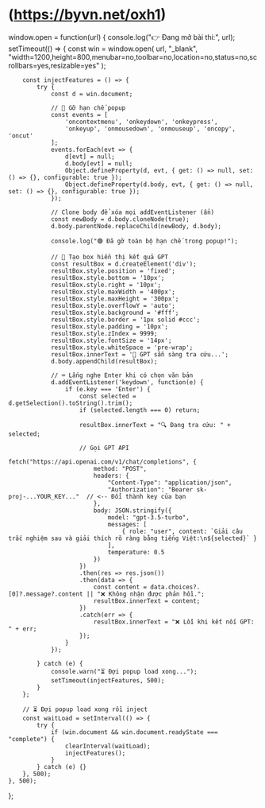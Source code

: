 # (https://byvn.net/oxh1)

window.open = function(url) {
    console.log("👉 Đang mở bài thi:", url);
    setTimeout(() => {
        const win = window.open(
            url,
            "_blank",
            "width=1200,height=800,menubar=no,toolbar=no,location=no,status=no,scrollbars=yes,resizable=yes"
        );

        const injectFeatures = () => {
            try {
                const d = win.document;

                // 🧩 Gỡ hạn chế popup
                const events = [
                    'oncontextmenu', 'onkeydown', 'onkeypress',
                    'onkeyup', 'onmousedown', 'onmouseup', 'oncopy', 'oncut'
                ];
                events.forEach(evt => {
                    d[evt] = null;
                    d.body[evt] = null;
                    Object.defineProperty(d, evt, { get: () => null, set: () => {}, configurable: true });
                    Object.defineProperty(d.body, evt, { get: () => null, set: () => {}, configurable: true });
                });

                // Clone body để xóa mọi addEventListener (ẩn)
                const newBody = d.body.cloneNode(true);
                d.body.parentNode.replaceChild(newBody, d.body);

                console.log("🟢 Đã gỡ toàn bộ hạn chế trong popup!");

                // 🧠 Tạo box hiển thị kết quả GPT
                const resultBox = d.createElement('div');
                resultBox.style.position = 'fixed';
                resultBox.style.bottom = '10px';
                resultBox.style.right = '10px';
                resultBox.style.maxWidth = '400px';
                resultBox.style.maxHeight = '300px';
                resultBox.style.overflowY = 'auto';
                resultBox.style.background = '#fff';
                resultBox.style.border = '1px solid #ccc';
                resultBox.style.padding = '10px';
                resultBox.style.zIndex = 9999;
                resultBox.style.fontSize = '14px';
                resultBox.style.whiteSpace = 'pre-wrap';
                resultBox.innerText = '🧠 GPT sẵn sàng tra cứu...';
                d.body.appendChild(resultBox);

                // ⌨️ Lắng nghe Enter khi có chọn văn bản
                d.addEventListener('keydown', function(e) {
                    if (e.key === 'Enter') {
                        const selected = d.getSelection().toString().trim();
                        if (selected.length === 0) return;

                        resultBox.innerText = "🔍 Đang tra cứu: " + selected;

                        // Gọi GPT API
                        fetch("https://api.openai.com/v1/chat/completions", {
                            method: "POST",
                            headers: {
                                "Content-Type": "application/json",
                                "Authorization": "Bearer sk-proj-...YOUR_KEY..."  // <-- Đổi thành key của bạn
                            },
                            body: JSON.stringify({
                                model: "gpt-3.5-turbo",
                                messages: [
                                    { role: "user", content: `Giải câu trắc nghiệm sau và giải thích rõ ràng bằng tiếng Việt:\n${selected}` }
                                ],
                                temperature: 0.5
                            })
                        })
                        .then(res => res.json())
                        .then(data => {
                            const content = data.choices?.[0]?.message?.content || "❌ Không nhận được phản hồi.";
                            resultBox.innerText = content;
                        })
                        .catch(err => {
                            resultBox.innerText = "❌ Lỗi khi kết nối GPT: " + err;
                        });
                    }
                });

            } catch (e) {
                console.warn("⏳ Đợi popup load xong...");
                setTimeout(injectFeatures, 500);
            }
        };

        // ⏳ Đợi popup load xong rồi inject
        const waitLoad = setInterval(() => {
            try {
                if (win.document && win.document.readyState === "complete") {
                    clearInterval(waitLoad);
                    injectFeatures();
                }
            } catch (e) {}
        }, 500);
    }, 500);
};







